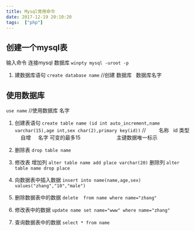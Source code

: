 ```yaml
---
title: Mysql常用命令
date: 2017-12-19 20:10:20
tags:  ["php"]
---
```

## 创建一个mysql表
输入命令 连接mysql 数据库
`winpty mysql -uroot -p`
1. 建数据库语句 
`create database name`
//创建 数据库   数据库名字

## 使用数据库
`use name`
//使用数据库 名字

1. 创建表语句
`create table name (id int auto_increment,name varchar(15),age int,sex char(2),primary key(id))`
//          名称   id 类型      自增     名字 可变的最多15                         主键数据唯一标示

2. 删除表
`drop table name`

3. 修改表
增加列
`alter table name add place varchar(20)`
删除列
`alter table name drop place`

4. 向数据表中插入数据
`insert into name(name,age,sex) values("zhang","10","male")`

5. 删除数据表中的数据
 `delete  from name where name="zhang"`

6. 修改表中的数据
`update name set name="www" where name="zhang"`

7. 查询数据表中的数据
`select * from name`
